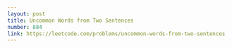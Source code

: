 ```yaml
---
layout: post
title: Uncommon Words from Two Sentences
number: 884
link: https://leetcode.com/problems/uncommon-words-from-two-sentences
---
```

